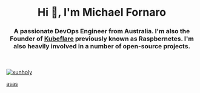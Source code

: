 <h1 align="center">Hi 👋, I'm Michael Fornaro</h1>
<h3 align="center">A passionate DevOps Engineer from Australia. I'm also the Founder of <a target="_blank" href="https://github.com/raspbernetes">Kubeflare</a> previously known as Raspbernetes. I'm also heavily involved in a number of open-source projects.
</h3>
  <br />
  <br />
  <a target="_blank" href="https://github.com/xunholy">
    <img align="center" src="https://github-readme-stats.vercel.app/api?username=xunholy&show_icons=true&locale=en&theme=dark" alt="xunholy" />
  </a>
</h1>

[asas]()

